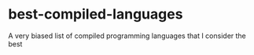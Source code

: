 # best-compiled-languages
A very biased list of compiled programming languages that I consider the best
